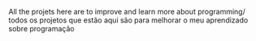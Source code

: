 All the projets here are to improve and learn more about programming/ todos os projetos que estão aqui são para melhorar o meu aprendizado sobre programação
